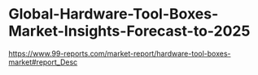 # Global-Hardware-Tool-Boxes-Market-Insights-Forecast-to-2025
https://www.99-reports.com/market-report/hardware-tool-boxes-market#report_Desc
